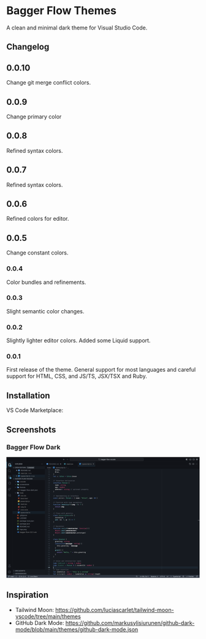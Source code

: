 # Bagger Flow Themes

A clean and minimal dark theme for Visual Studio Code.

## Changelog

## 0.0.10

Change git merge conflict colors.

## 0.0.9

Change primary color

## 0.0.8

Refined syntax colors.

## 0.0.7

Refined syntax colors.

## 0.0.6

Refined colors for editor.

## 0.0.5

Change constant colors.

### 0.0.4

Color bundles and refinements.

### 0.0.3

Slight semantic color changes.

### 0.0.2

Slightly lighter editor colors. Added some Liquid support.

### 0.0.1

First release of the theme. General support for most languages and careful support for HTML, CSS, and JS/TS, JSX/TSX and Ruby.

## Installation

VS Code Marketplace:

## Screenshots

### Bagger Flow Dark

![Bagger Flow Dark](./screenshots/bagger-flow-dark_a.png)

## Inspiration

- Tailwind Moon: https://github.com/luciascarlet/tailwind-moon-vscode/tree/main/themes
- GitHub Dark Mode: https://github.com/markusylisiurunen/github-dark-mode/blob/main/themes/github-dark-mode.json
